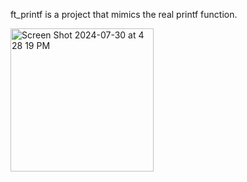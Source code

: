 ft_printf is a project that mimics the real printf function.




<img width="229" alt="Screen Shot 2024-07-30 at 4 28 19 PM" src="https://github.com/user-attachments/assets/85745564-31bf-4513-84f0-193b77b8c576">
